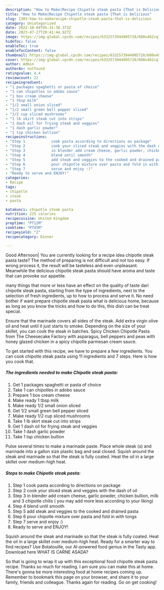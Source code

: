 ```yaml
---
description: "How to Make|Recipe Chipotle steak pasta {That is Delicious"
title: "How to Make|Recipe Chipotle steak pasta {That is Delicious"
slug: 1303-how-to-makerecipe-chipotle-steak-pasta-that-is-delicious
category: Uncategorized
date: 2022-10-04T05:31:30.373Z
date: 2023-07-27T20:41:44.927Z
image: https://img-global.cpcdn.com/recipes/6332573944905728/680x482cq70/chipotle-steak-pasta-recipe-main-photo.jpg
hideToc: false
enableToc: true
enableTocContent: false
thumbnail: https://img-global.cpcdn.com/recipes/6332573944905728/680x482cq70/chipotle-steak-pasta-recipe-main-photo.jpg
cover: https://img-global.cpcdn.com/recipes/6332573944905728/680x482cq70/chipotle-steak-pasta-recipe-main-photo.jpg
author: Admin
authorAv: notfound
ratingvalue: 4.4
reviewcount: 22
recipeingredient:
- "1 packages spaghetti or pasta of choice"
- "1 can chipotles in adobo sauce"
- "1 box cream cheese"
- "1 tbsp milk"
- "1/2 small onion sliced"
- "1/2 small green bell pepper sliced"
- "1/2 cup sliced mushrooms"
- "1 lb skirt steak cut into strips"
- "1 dash oil for frying steak and veggies"
- "1 dash garlic powder"
- "1 tsp chicken bullion"
recipeinstructions:
- "Step 1            cook pasta according to directions on package"
- "Step 2            cook your sliced steak and veggies with the dash of oil"
- "Step 3            in blender add cream cheese, garlic powder, chicken bullion, milk and 3 chipotle chilis ( you may add more less according to your liking)"
- "Step 4            blend until smooth"
- "Step 5            add steak and veggies to the cooked and drained pasta"
- "Step 6            pour chipotle mixture over pasta and fold in with tongs"
- "Step 7            serve and enjoy :)"
- "Ready to serve and ENJOY!"
categories:
- Recipe
tags:
- chipotle
- steak
- pasta

katakunci: chipotle steak pasta 
nutrition: 225 calories
recipecuisine: United Kingdom
preptime: "PT12M"
cooktime: "PT45M"
recipeyield: "2"
recipecategory: Dinner

---
```



Good Afternoon| You are currently looking for a recipe idea chipotle steak pasta taste? The method of preparing is not difficult and not too easy. If wrong process it, the result will be tasteless and even unpleasant. Meanwhile the delicious chipotle steak pasta should have aroma and taste that can provoke our appetite.






many things that more or less have an effect on the quality of taste dari chipotle steak pasta, starting from the type of ingredients, next to the selection of fresh ingredients, up to how to process and serve it. No need bother if want prepare chipotle steak pasta what is delicious home, because as long as you know the tricks and how to do this, this dish can be treat special.


Ensure that the marinade covers all sides of the steak. Add extra virgin olive oil and heat until it just starts to smoke. Depending on the size of your skillet, you can cook the steak in batches. Spicy Chicken Chipotle Pasta from The Cheesecake Factory with asparagus, bell peppers and peas with honey glazed chicken in a spicy chipotle parmesan cream sauce.


To get started with this recipe, we have to prepare a few ingredients. You can cook chipotle steak pasta using 11 ingredients and 7 steps. Here is how you cook that.

<!--inarticleads1-->

##### The ingredients needed to make Chipotle steak pasta:

1. Get 1 packages spaghetti or pasta of choice
1. Take 1 can chipotles in adobo sauce
1. Prepare 1 box cream cheese
1. Make ready 1 tbsp milk
1. Make ready 1/2 small onion sliced
1. Get 1/2 small green bell pepper sliced
1. Make ready 1/2 cup sliced mushrooms
1. Take 1 lb skirt steak cut into strips
1. Get 1 dash oil for frying steak and veggies
1. Take 1 dash garlic powder
1. Take 1 tsp chicken bullion


Pulse several times to make a marinade paste. Place whole steak (s) and marinade into a gallon size plastic bag and seal closed. Squish around the steak and marinade so that the steak is fully coated. Heat the oil in a large skillet over medium-high heat. 

<!--inarticleads2-->

##### Steps to make Chipotle steak pasta:

1. Step 1            cook pasta according to directions on package
1. Step 2            cook your sliced steak and veggies with the dash of oil
1. Step 3            in blender add cream cheese, garlic powder, chicken bullion, milk and 3 chipotle chilis ( you may add more less according to your liking)
1. Step 4            blend until smooth
1. Step 5            add steak and veggies to the cooked and drained pasta
1. Step 6            pour chipotle mixture over pasta and fold in with tongs
1. Step 7            serve and enjoy :)
1. Ready to serve and ENJOY!

Squish around the steak and marinade so that the steak is fully coated. Heat the oil in a large skillet over medium-high heat. Ready for a smarter way to find recipes? Use Botatouille, our AI-powered food genius in the Tasty app. Download here WHAT IS CARNE ASADA? 

So that is going to wrap it up with this exceptional food chipotle steak pasta recipe. Thanks so much for reading. I am sure you can make this at home. There's gonna be more interesting food at home recipes coming up. Remember to bookmark this page on your browser, and share it to your family, friends and colleague. Thanks again for reading. Go on get cooking!
